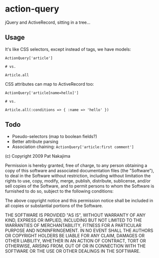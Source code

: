 # action-query

jQuery and ActiveRecord, sitting in a tree...

## Usage

It's like CSS selectors, except instead of tags, we have models:

    ActionQuery['article']

    # vs.

    Article.all

CSS attributes can map to ActiveRecord too:

    ActionQuery['article[name=hello]']

    # vs.

    Article.all(:conditions => { :name => 'hello' })

## Todo

* Pseudo-selectors (map to boolean fields?)
* Better attribute parsing
* Association chaining: `ActionQuery['article:first comment']`

(c) Copyright 2009 Pat Nakajima

Permission is hereby granted, free of charge, to any person
obtaining a copy of this software and associated documentation
files (the "Software"), to deal in the Software without
restriction, including without limitation the rights to use,
copy, modify, merge, publish, distribute, sublicense, and/or sell
copies of the Software, and to permit persons to whom the
Software is furnished to do so, subject to the following
conditions:

The above copyright notice and this permission notice shall be
included in all copies or substantial portions of the Software.

THE SOFTWARE IS PROVIDED "AS IS", WITHOUT WARRANTY OF ANY KIND,
EXPRESS OR IMPLIED, INCLUDING BUT NOT LIMITED TO THE WARRANTIES
OF MERCHANTABILITY, FITNESS FOR A PARTICULAR PURPOSE AND
NONINFRINGEMENT. IN NO EVENT SHALL THE AUTHORS OR COPYRIGHT
HOLDERS BE LIABLE FOR ANY CLAIM, DAMAGES OR OTHER LIABILITY,
WHETHER IN AN ACTION OF CONTRACT, TORT OR OTHERWISE, ARISING
FROM, OUT OF OR IN CONNECTION WITH THE SOFTWARE OR THE USE OR
OTHER DEALINGS IN THE SOFTWARE.
